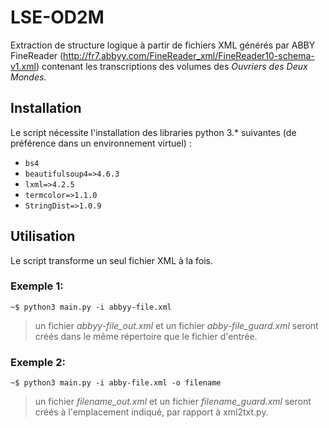 # LSE-OD2M

Extraction de structure logique à partir de fichiers XML générés par ABBY FineReader (http://fr7.abbyy.com/FineReader_xml/FineReader10-schema-v1.xml) contenant les transcriptions des volumes des *Ouvriers des Deux Mondes*.

## Installation
Le script nécessite l'installation des libraries python 3.* suivantes (de préférence dans un environnement virtuel) :
- `bs4`
- `beautifulsoup4=>4.6.3`
- `lxml=>4.2.5`
- `termcolor=>1.1.0`
- `StringDist=>1.0.9`

## Utilisation
Le script transforme un seul fichier XML à la fois.

### Exemple 1:
```
~$ python3 main.py -i abbyy-file.xml
```

> un fichier *abbyy-file\_out.xml* et un fichier *abby-file\_guard.xml* seront créés dans le même répertoire que le fichier d'entrée.

### Exemple 2:
```
~$ python3 main.py -i abby-file.xml -o filename
```

> un fichier *filename\_out.xml* et un fichier *filename\_guard.xml* seront créés à l'emplacement indiqué, par rapport à xml2txt.py.

